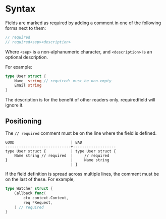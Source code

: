 # Syntax

Fields are marked as required by adding a comment
in one of the following forms next to them:

```go
// required
// required<sep><description>
```

Where `<sep>` is a non-alphanumeric character,
and `<description>` is an optional description.

For example:

```go
type User struct {
    Name  string // required: must be non-empty
    Email string
}
```

The description is for the benefit of other readers only.
requiredfield will ignore it.

## Positioning

The `// required` comment must be on the line where the field is defined.

```
GOOD                         | BAD
-----------------------------+-------------------
type User struct {           | type User struct {
    Name string // required  |     // required
}                            |     Name string
                             | }
```

If the field definition is spread across multiple lines,
the comment must be on the last of these.
For example,

```go
type Watcher struct {
    Callback func(
        ctx context.Context,
        req *Request,
    ) // required
}
```
